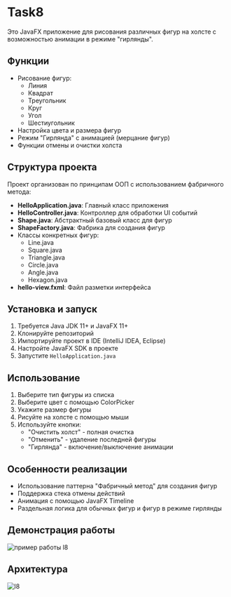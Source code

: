 # Task8

Это JavaFX приложение для рисования различных фигур на холсте с возможностью анимации в режиме "гирлянды".

## Функции

- Рисование фигур:
  - Линия
  - Квадрат
  - Треугольник
  - Круг
  - Угол
  - Шестиугольник
- Настройка цвета и размера фигур
- Режим "Гирлянда" с анимацией (мерцание фигур)
- Функции отмены и очистки холста

## Структура проекта

Проект организован по принципам ООП с использованием фабричного метода:

- **HelloApplication.java**: Главный класс приложения
- **HelloController.java**: Контроллер для обработки UI событий
- **Shape.java**: Абстрактный базовый класс для фигур
- **ShapeFactory.java**: Фабрика для создания фигур
- Классы конкретных фигур:
  - Line.java
  - Square.java
  - Triangle.java
  - Circle.java
  - Angle.java
  - Hexagon.java
- **hello-view.fxml**: Файл разметки интерфейса

## Установка и запуск

1. Требуется Java JDK 11+ и JavaFX 11+
2. Клонируйте репозиторий
3. Импортируйте проект в IDE (IntelliJ IDEA, Eclipse)
4. Настройте JavaFX SDK в проекте
5. Запустите `HelloApplication.java`

## Использование

1. Выберите тип фигуры из списка
2. Выберите цвет с помощью ColorPicker
3. Укажите размер фигуры
4. Рисуйте на холсте с помощью мыши
5. Используйте кнопки:
   - "Очистить холст" - полная очистка
   - "Отменить" - удаление последней фигуры
   - "Гирлянда" - включение/выключение анимации

## Особенности реализации

- Использование паттерна "Фабричный метод" для создания фигур
- Поддержка стека отмены действий
- Анимация с помощью JavaFX Timeline
- Раздельная логика для обычных фигур и фигур в режиме гирлянды

## Демонстрация работы
![пример работы l8](https://github.com/user-attachments/assets/86c6b26d-d736-4e56-a7e2-5ffac8b2b823)


## Архитектура
![l8](https://github.com/user-attachments/assets/3eb74b24-c387-4b50-b88f-218788f02191)
